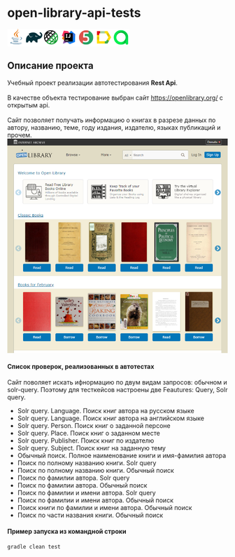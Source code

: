 # open-library-api-tests
![This is an image](/icons/Java.png)![This is an image](/icons/Gradle.png)![This is an image](/icons/Rest-Assured.png)![This is an image](/icons/Intelij_IDEA.png)![This is an image](/icons/JUnit5.png)![This is an image](/icons/Allure_Report.png)![This is an image](/icons/AllureTestOps.png)
## Описание проекта
Учебный проект реализации автотестирования **Rest Api**.<br/></br>
В качестве объекта тестирование выбран сайт https://openlibrary.org/ с открытым api.<br/></br>
Сайт позволяет получать информацию о книгах в разрезе данных по автору, названию, теме, году издания, издателю, языках публикаций и прочем.
![This is an image](/images/open-library.png)

#### Список проверок, реализованных в автотестах
Сайт поволяет искать ифнормацию по двум видам запросов: обычном и solr-query. Поэтому для тесткейсов настроены две Feautures: Query, Solr query.
- Solr query. Language. Поиск книг автора на русском языке
- Solr query. Language. Поиск книг автора на английском языке
- Solr query. Person. Поиск книг о заданной персоне
- Solr query. Place. Поиск книг о заданном месте
- Solr query. Publisher. Поиск книг по издателю
- Solr query. Subject. Поиск книг на заданную тему
- Обычный поиск. Полное наименование книги и имя-фамилия автора
- Поиск по полному названию книги. Solr query
- Поиск по полному названию книги. Обычный поиск
- Поиск по фамилии автора. Solr query
- Поиск по фамилии автора. Обычный поиск
- Поиск по фамилии и имени автора. Solr query
- Поиск по фамилии и имени автора. Обычный поиск
- Поиск книги по фамилии и имени автора. Обычный поиск
- Поиск по части названия книги. Обычный поиск

#### Пример запуска из командной строки
```bash
gradle clean test
```

